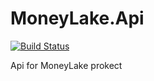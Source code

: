 # MoneyLake.Api
[![Build Status](https://travis-ci.org/MoneyLake/MoneyLake.Api.svg?branch=dev)](https://travis-ci.org/MoneyLake/MoneyLake.Api)

Api for MoneyLake prokect
